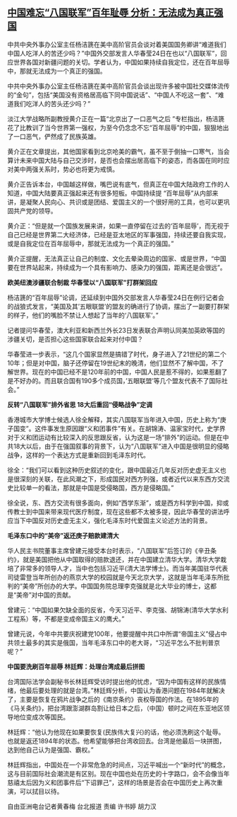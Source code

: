 <!--1616669323000-->
[中国难忘“八国联军”百年耻辱 分析：无法成为真正强国](https://www.rfa.org/mandarin/yataibaodao/junshiwaijiao/hcm0325aa-03252021064803.html)
------

<p class="p1">中共中央外事办公室主任杨洁篪在美中高阶官员会谈对着美国国务卿讲“难道我们中国人吃洋人的苦还少吗？”中国外交部发言人华春莹24日在也以“八国联军”，回应世界各国对新疆问题的关切。学者认为，中国如果持续自我定位，还在百年屈辱中，那就无法成为一个真正的强国。</p><p class="p1">中共中央外事办公室主任杨洁篪在美中高阶官员会谈出现许多被中国社交媒体流传的“金句”，包括“美国没有资格居高临下同中国说话”、“中国人不吃这一套”、“难道我们吃洋人的苦头还少吗？”</p><p class="p1">淡江大学战略所副教授黄介正在一篇“北京出了一口恶气之后 ”专栏指出，杨洁篪花了比教训了当今世界第一强权，为至今仍念念不忘“百年屈辱”的中国，狠狠地出了一口恶气，俨然成了民族英雄。</p><p class="p1">黄介正在文章提出，其他国家看到北京呛美的霸气，虽不至于倒抽一口寒气，当会算计未来中国大陆与自己交涉时，是否也会摆出居高临下的姿态，而各国在同时应对美中两强关系时，势必也将更为戒慎。</p><p class="p1">黄介正告诉本台，中国越这样做，嘴巴说有底气，但真正在中国大陆政府工作的人知道，中国大陆要真正强起来还有很多短板。中国持续提 “百年屈辱”从内部来讲，是凝聚人民向心、共识或是团结、爱国主义的一个很好用的工具，也可以更<span class="s1">巩</span>固共产党的领导。</p><p class="p1">黄介正：“但是就一个国族发展来讲，如果一直停留在过去的‘百年屈辱’，而无视于自己已经是世界第二大经济体，已经是亚太地区的军事强国，持续还要自我实现，或是自我定位在百年屈辱中，那就无法成为一个真正的强国。”</p><p class="p1">黄介正提醒，无法真正让自己的制度、文化去晕染周边的国家、或是世界，“中国要在世界站起来，持续成为一个具有影响力、感染力的强国，距离还是会很<span class="s1">远</span>”。</p><p class="p1"><strong>欧美纽澳涉疆联合制裁 华春莹以“八国联军”打群架回应</strong></p><p class="p1">杨洁篪的“百年屈辱”论调，还延续到中国外交部发言人华春莹24日在例行记者会的战狼式发言，“美国及其’五眼联盟’的盟友的确进行了协调，摆出了一副要打群架的样子，他们的嘴脸不禁让人想起了当年的‘八国联军’。”</p><p class="p1">记者提问华春莹，澳大利亚和新西兰外长23日发表联合声明认同美加英欧等国的涉疆关切，是否担心这些国家联合起来对付中国？</p><p class="p1">华春莹进一步表示，“这几个国家显然是搞错了时代，身子进入了21世纪的第二个10年；但是对中国，脑子还停留在19世纪末的晚清，他们显然不了解中国，不了解世界。现在的中国已经不是120年前的中国，中国人民是惹不得的，如果惹翻了是不好办的。而且联合国有190多个成员国，’五眼联盟’等几个盟友代表不了国际社会。”</p><p class="p1"><strong>反转“八国联军”排外省思 18大后重回“侵略战争”定调</strong></p><p class="p1">香港城市大学博士候选人徐全解释，其实八国联军当年进入中国，历史上称为“庚子国变”。这件事发生原因跟“义和团事件”有关。在胡锦涛、温家宝时代，史学界对于义和团运动有比较深入的反思跟反省，认为这是一场“排外”的运动。但是在中共18大以后，由于在强国叙事的背景下，认为“八国联军”进入中国是很明显的侵略战争，这样的一个表达方式是重新回到毛泽东时代。</p><p class="p1">徐全：“我们可以看到这种历史叙述的变化，跟中国最近几年反对历史虚无主义也是很深刻的关联，在此风潮之下，形成国民对西方列强，或者近代以来东西方交流史比较单一的看法，那就是中国是受侵略国，西方是侵略国。”</p><p class="p1">徐全说，东、西方交流有很多面向，例如“西学东渐”，或是西方科学到中国，抑或传教士到中国来带来现代医疗制度，现在这些都不太被多提，因此华春莹的讲法呼应当下中国反对历史虚无主义，强化毛泽东时代爱国主义论述方法的背景。</p><p class="p1"><strong>毛泽东口中的“美帝”返还庚子赔款建清大 </strong></p><p class="p1">华人民主书院董事主席曾建元接受本台时表示，“八国联军”后签订的《辛丑条约》，就是美国把他从中国取得的赔款退还，并在中国建立清华大学。清华大学栽培了非常多的领导人才，当中也包括习近平(清大法学博士)。而当年美国驻华代表司徒雷登当年所创办的燕京大学的校园就是今天北京大学，这就是当年毛泽东所批判的“美帝”所创办的大学。中国国务院总理李克强就是北大毕业的博士，这都是“美帝”对中国的贡献。</p><p class="p1">曾建元：“中国如果欠缺全面的反省，今天习近平、李克强、胡锦涛(清华大学水利工程系）等，不都是变成帝国主义的鹰犬。”</p><p class="p1">曾建元说，今年中共要庆祝建党100年，他要提醒中共口中所谓“帝国主义”侵占中共领土最多的其实是俄国，当年毛泽东口中的老大哥，“习近平怎么不批判普京呢？”</p><p class="p1"><strong>中国要洗刷百年屈辱 林廷辉：处理台湾成最后拼图</strong></p><p class="p1">台湾国际法学会副秘书长林廷辉受访时提出他的忧<span class="s1">虑</span>，“因为中国有这样的民族情绪，他最后要处理的就是台湾。”林廷辉分析，中国认为香港问题在1984年就解决了，主要是恢复在鸦片战争之后的《南京条约》丧权辱国的作法。在1895年的《马关条约》，把台湾跟澎湖群岛割让给日本之后，（中国）顿时之间在东亚地区领导地位变成次等国民。</p><p class="p1">林廷辉：“他认为他现在如果要恢复(民族伟大复兴)的话，他必须洗刷这个耻辱。也就是返还1894年的状态。他希望能够把台湾收回去。台湾是他最后一块拼图，达到他自己认为是强国、霸权。”</p><p class="p1">林廷辉指出，中国处在一个非常危急的时间点，习近平喊出一个“新时代”的概念，这与目前国际社会潮流是有区别。现在中国也处在历史的十字路口，会不会像当年慈禧太后因为义和团事件后“下诏罪己”，这样的场景是否会在中国历史上再次重演，可以拭目以待。</p><p class="p2"></p><p class="p1">自由亚洲电台记者黄春梅 台北报道 责编 许书婷 胡力汉</p><p class="p2"></p>
